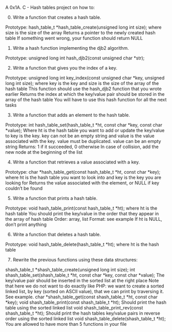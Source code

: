 A 0x1A. C - Hash tables project on how to:

0. Write a function that creates a hash table.

Prototype: hash_table_t *hash_table_create(unsigned long int size);
where size is the size of the array
Returns a pointer to the newly created hash table
If something went wrong, your function should return NULL

1. Write a hash function implementing the djb2 algorithm.

Prototype: unsigned long int hash_djb2(const unsigned char *str);

2. Write a function that gives you the index of a key.

Prototype: unsigned long int key_index(const unsigned char *key, unsigned long int size);
where key is the key
and size is the size of the array of the hash table
This function should use the hash_djb2 function that you wrote earlier
Returns the index at which the key/value pair should be stored in the array of the hash table
You will have to use this hash function for all the next tasks

3. Write a function that adds an element to the hash table.

Prototype: int hash_table_set(hash_table_t *ht, const char *key, const char *value);
Where ht is the hash table you want to add or update the key/value to
key is the key. key can not be an empty string
and value is the value associated with the key. value must be duplicated. value can be an empty string
Returns: 1 if it succeeded, 0 otherwise
In case of collision, add the new node at the beginning of the list

4. Write a function that retrieves a value associated with a key.

Prototype: char *hash_table_get(const hash_table_t *ht, const char *key);
where ht is the hash table you want to look into
and key is the key you are looking for
Returns the value associated with the element, or NULL if key couldn’t be found

5. Write a function that prints a hash table.

Prototype: void hash_table_print(const hash_table_t *ht);
where ht is the hash table
You should print the key/value in the order that they appear in the array of hash table
Order: array, list
Format: see example
If ht is NULL, don’t print anything

6. Write a function that deletes a hash table.

Prototype: void hash_table_delete(hash_table_t *ht);
where ht is the hash table

7. Rewrite the previous functions using these data structures:

shash_table_t *shash_table_create(unsigned long int size);
int shash_table_set(shash_table_t *ht, const char *key, const char *value);
The key/value pair should be inserted in the sorted list at the right place
Note that here we do not want to do exactly like PHP: we want to create a sorted linked list, by key (sorted on ASCII value), that we can print by traversing it. See example.
char *shash_table_get(const shash_table_t *ht, const char *key);
void shash_table_print(const shash_table_t *ht);
Should print the hash table using the sorted linked list
void shash_table_print_rev(const shash_table_t *ht);
Should print the hash tables key/value pairs in reverse order using the sorted linked list
void shash_table_delete(shash_table_t *ht);
You are allowed to have more than 5 functions in your file

